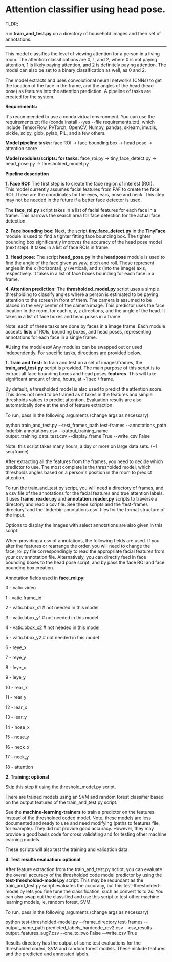 # Attention classifier using head pose.

TLDR;

run **train_and_test.py** on a directory of household images and their set of annotations.

---------

This model classifies the level of viewing attention for a person in a living room.
The attention classifications are 0, 1, and 2, where 0 is not paying attention,
1 is likely paying attention, and 2 is definitely paying attention.  The model can
also be set to a binary classification as well, as 0 and 2.

The model extracts and uses convolutional neural networks (CNNs) to get the location
of the face in the frame, and the angles of the head (head pose) as features into the
attention prediction.  A pipeline of tasks are created for the system.

**Requirements:**

It's recommended to use a conda virtual environment.  You can use the requirements.txt
file (conda install --yes --file requirements.txt), which include TensorFlow, PyTorch,
OpenCV, Numpy, pandas, sklearn, imutils, pickle, scipy, glob, pylab, PIL, and a few others.

**Model pipeline tasks:**
    face ROI -> face bounding box -> head pose -> attention score

**Model modules/scripts: for tasks:**
    face_roi.py -> tiny_face_detect.py -> head_pose.py -> thresholded_model.py

**Pipeline description**

**1.  Face ROI:**  The first step is to create the face region of interest (ROI).  
This model currently assumes facial features from PAF to create the face ROI.
These are the coordinates for the eyes, ears, nose and neck.  This
step may not be needed in the future if a better face detector is used.

The **face_roi.py** script takes in a list of facial features for each face in a frame.
This narrows the search area for face detection for the actual face detection.

**2.  Face bounding box:**  Next, the script **tiny_face_detect.py** in the **TinyFace** module is used
to find a tighter fitting face bounding box.  The tighter bounding box significantly
improves the accuracy of the head pose model (next step).  It takes in a list of face ROIs
in frame.

**3.  Head pose:**  The script **head_pose.py** in the **headpose** module is used to find the angle
 of the face given as yaw, pitch and roll.  These represent angles in the x (horizontal),
y (vertical), and z (into the image) axis, respectively.  It takes in a list of face
boxes bounding for each face in a frame.

**4.  Attention prediction:**  The **thresholded_model.py** script uses a simple thresholding
to classify angles where a person is estimated to be paying attention to the screen
in front of them.  The camera is assumed to be placed in the very center of the camera image.
This predictor uses the face location in the room, for each x, y, z directions,
and the angle of the head.  It takes in a list of face boxes and head poses in a frame.

Note: each of these tasks are done by faces in a image frame.  Each module accepts
**lists** of ROIs, bounding boxes, and head poses, representing annotations for each
face in a single frame.

#Using the modules:#
Any modules can be swapped out or used independently.  For specific tasks, directions
are provided below.

**1. Train and Test:**  to train and test on a set of images/frames,
the **train_and_test.py** script is provided. The main purpose of this script is
to extract all face bounding boxes and head poses **features**.  This will take
significant amount of time, hours, at ~1 sec / frame.

By default, a thresholded model is also used to predict the attention score.  
This does not need to be trained as it takes in the features and simple thresholds
values to predict attention.  Evaluation results are also automatically done at
the end of feature extraction.

To run, pass in the following arguments (change args as necessary):

python train_and_test.py --test_frames_path test-frames --annotations_path Inderbir-annotations.csv --output_training_name output_training_data_test.csv --display_frame True --write_csv False

Note: this script takes many hours, a day or more on large data sets. (~1 sec/frame)

After extracting all the features from the frames, you need to decide which predictor to
use. The most complete is the thresholded model, which thresholds angles based on a person's
position in the room to predict attention.

To run the train_and_test.py script, you will need a directory of frames, and a csv file of the
annotations for the facial features and true attention labels.  It uses **frame_reader.py**
and **annotation_reader.py** scripts to traverse a directory and read a csv file.  See these
scripts and the 'test-frames directory' and the 'Inderbir-annotations.csv' files for the
format structure of the input.

Options to display the images with select annotations are also given in this script.

When providing a csv of annotations, the following fields are used.  If you alter the
features or rearrange the order, you will need to change the face_roi.py file correspondingly
to read the appropriate facial features from your csv annotation file.  Alternatively,
you can directly feed in face bounding boxes to the head pose script, and by pass
the face ROI and face bounding box creation.

Annotation fields used in **face_roi.py**:

0 - vatic.video

1 - vatic.frame_id

2 - vatic.bbox_x1  # not needed in this model

3 - vatic.bbox_y1  # not needed in this model

4 - vatic.bbox_x2  # not needed in this model

5 - vatic.bbox_y2  # not needed in this model

6 - reye_x

7 - reye_y

8 - leye_x

9 - leye_y

10 - rear_x

11 - rear_y

12 - lear_x

13 - lear_y

14 - nose_x

15 - nose_y

16 - neck_x

17 - neck_y

18 - attention


**2. Training: optional**

Skip this step if using the threshold_model.py script.

There are trained models using an SVM and random forest classifier based on the
output features of the train_and_test.py script.  

See the **machine-learning-trainers** to train a predictor on the features
instead of the thresholded coded model.  Note, these models are less documented and ready
to use and need modifying (paths to features file, for example).  They did not provide
good accuracy. However, they may provide a good basis code for cross validating and
for testing other machine learning models.

These scripts will also test the training and validation data.

**3. Test results evaluation:  optional**  

After feature extraction from the train_and_test.py script, you can evaluate the overall accuracy
of the thresholded code model predictor by using the **test-thresholded-model.py** script.
This may be redundant as the train_and_test.py script evaluates the accuracy, but this
test-thresholded-model.py lets you fine tune the classification, such as convert 1s to 2s.
You can also swap out the classified and use this script to test other machine learning models,
ie, random forest, SVM.

To run, pass in the following arguments (change args as necessary):

python test-thresholded-model.py --frame_directory test-frames --output_name_path predicted_labels_hardcode_rev2.csv --csv_results output_features_aug7.csv --one_to_two False --write_csv True

Results directory has the output of some test evaluations for the thresholded coded,
SVM and random forest models.  These include features and the predicted and
annotated labels.
